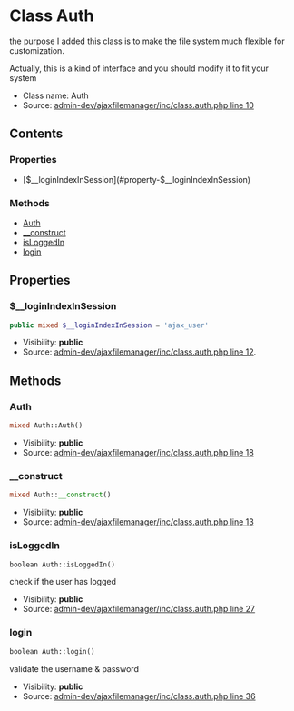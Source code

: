 Class Auth
=====================

the purpose I added this class is to make the file system much flexible
for customization.

Actually,  this is a kind of interface and you should modify it to fit your system

* Class name: Auth
* Source: [admin-dev/ajaxfilemanager/inc/class.auth.php line 10](https://github.com/PrestaShop/PrestaShop/blob/1.5.3.0/admin-dev/ajaxfilemanager/inc/class.auth.php#L10)


Contents
--------


### Properties

* [$__loginIndexInSession](#property-$__loginIndexInSession)

### Methods

* [Auth](#method-Auth)
* [__construct](#method-__construct)
* [isLoggedIn](#method-isLoggedIn)
* [login](#method-login)




Properties
----------


### <a name="property-$__loginIndexInSession"></a>$__loginIndexInSession

```php
public mixed $__loginIndexInSession = 'ajax_user'
```





* Visibility: **public**
* Source: [admin-dev/ajaxfilemanager/inc/class.auth.php line 12](https://github.com/PrestaShop/PrestaShop/blob/1.5.3.0/admin-dev/ajaxfilemanager/inc/class.auth.php#L12).


Methods
-------


### <a name="method-Auth"></a>Auth

```php
mixed Auth::Auth()
```





* Visibility: **public**
* Source: [admin-dev/ajaxfilemanager/inc/class.auth.php line 18](https://github.com/PrestaShop/PrestaShop/blob/1.5.3.0/admin-dev/ajaxfilemanager/inc/class.auth.php#L18)




### <a name="method-__construct"></a>__construct

```php
mixed Auth::__construct()
```





* Visibility: **public**
* Source: [admin-dev/ajaxfilemanager/inc/class.auth.php line 13](https://github.com/PrestaShop/PrestaShop/blob/1.5.3.0/admin-dev/ajaxfilemanager/inc/class.auth.php#L13)




### <a name="method-isLoggedIn"></a>isLoggedIn

```php
boolean Auth::isLoggedIn()
```

check if the user has logged



* Visibility: **public**
* Source: [admin-dev/ajaxfilemanager/inc/class.auth.php line 27](https://github.com/PrestaShop/PrestaShop/blob/1.5.3.0/admin-dev/ajaxfilemanager/inc/class.auth.php#L27)




### <a name="method-login"></a>login

```php
boolean Auth::login()
```

validate the username & password



* Visibility: **public**
* Source: [admin-dev/ajaxfilemanager/inc/class.auth.php line 36](https://github.com/PrestaShop/PrestaShop/blob/1.5.3.0/admin-dev/ajaxfilemanager/inc/class.auth.php#L36)



